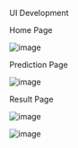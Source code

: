 UI Development

Home Page

![image](https://user-images.githubusercontent.com/68342817/202830880-662d0237-cf87-4f22-9e07-4418fe73ebd8.png)


Prediction Page

![image](https://user-images.githubusercontent.com/68342817/202830913-56c3dc04-b7a3-4e2a-a0ee-e9adb600d0a9.png)


Result Page

![image](https://user-images.githubusercontent.com/68342817/202830955-7dd290fe-5828-4a35-beaa-1f5c7f833589.png)


![image](https://user-images.githubusercontent.com/68342817/202831034-98c061b2-e181-4e6c-bf63-5c1c3c21e7b8.png)
